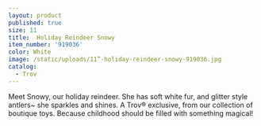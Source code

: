 ```yaml
---
layout: product
published: true
size: 11
title:  Holiday Reindeer Snowy
item_number: '919036'
color: White
image: /static/uploads/11”-holiday-reindeer-snowy-919036.jpg
catalog:
  - Trov
---
```

Meet Snowy, our holiday reindeer. She has soft white fur, and glitter style antlers~ she sparkles and shines.  A Trov® exclusive, from our collection of boutique toys. Because childhood should be filled with something magical!
